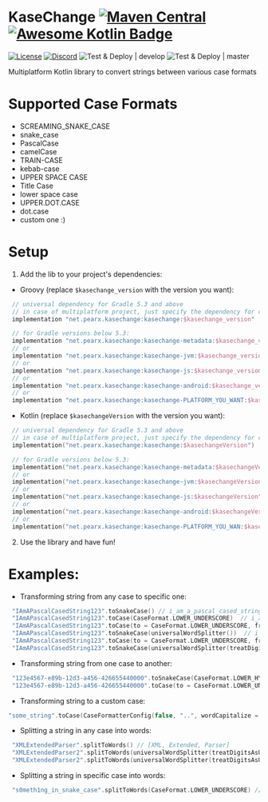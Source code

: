 # KaseChange [![Maven Central](https://img.shields.io/maven-central/v/net.pearx.kasechange/kasechange.svg?label=version&logo=kotlin&logoColor=white)](https://search.maven.org/search?q=g:%22net.pearx.kasechange%22%20AND%20a:%22kasechange%22) [![Awesome Kotlin Badge](https://kotlin.link/awesome-kotlin.svg)](https://github.com/KotlinBy/awesome-kotlin)
[![License](https://img.shields.io/github/license/pearxteam/kasechange.svg)](https://raw.githubusercontent.com/pearxteam/kasechange/master/LICENSE.TXT)
[![Discord](https://img.shields.io/discord/136085738151346176.svg?logo=discord&logoColor=white)](https://discord.gg/q9cX9QE)
![Test & Deploy | develop](https://github.com/pearxteam/kasechange/workflows/Test%20&%20Deploy%20%7C%20develop/badge.svg?branch=develop)
![Test & Deploy | master](https://github.com/pearxteam/kasechange/workflows/Test%20&%20Deploy%20%7C%20master/badge.svg?branch=master)

Multiplatform Kotlin library to convert strings between various case formats

# Supported Case Formats
- SCREAMING_SNAKE_CASE
- snake_case
- PascalCase
- camelCase
- TRAIN-CASE
- kebab-case
- UPPER SPACE CASE
- Title Case
- lower space case
- UPPER.DOT.CASE
- dot.case
- custom one :)

# Setup
1. Add the lib to your project's dependencies:

* Groovy (replace `$kasechange_version` with the version you want):
```groovy
 // universal dependency for Gradle 5.3 and above
 // in case of multiplatform project, just specify the dependency for commonMain/commonTest source set
 implementation "net.pearx.kasechange:kasechange:$kasechange_version" 
```
```kotlin
 // for Gradle versions below 5.3:
 implementation "net.pearx.kasechange:kasechange-metadata:$kasechange_version" // for Common
 // or
 implementation "net.pearx.kasechange:kasechange-jvm:$kasechange_version" // for JVM
 // or
 implementation "net.pearx.kasechange:kasechange-js:$kasechange_version" // for JS
 // or
 implementation "net.pearx.kasechange:kasechange-android:$kasechange_version" // for Android
 // or
 implementation "net.pearx.kasechange:kasechange-PLATFORM_YOU_WANT:$kasechange_version" // for Native
```

* Kotlin (replace `$kasechangeVersion` with the version you want):
```kotlin
 // universal dependency for Gradle 5.3 and above
 // in case of multiplatform project, just specify the dependency for commonMain/commonTest source set
 implementation("net.pearx.kasechange:kasechange:$kasechangeVersion") 
```
```kotlin
 // for Gradle versions below 5.3:
 implementation("net.pearx.kasechange:kasechange-metadata:$kasechangeVersion") // for Common
 // or
 implementation("net.pearx.kasechange:kasechange-jvm:$kasechangeVersion") // for JVM
 // or
 implementation("net.pearx.kasechange:kasechange-js:$kasechangeVersion") // for JS
 // or
 implementation("net.pearx.kasechange:kasechange-android:$kasechangeVersion") // for Android
 // or
 implementation("net.pearx.kasechange:kasechange-PLATFORM_YOU_WAN:$kasechangeVersion") // for Native
```

2. Use the library and have fun!
# Examples:
 - Transforming string from any case to specific one:
```kotlin
 "IAmAPascalCasedString123".toSnakeCase() // i_am_a_pascal_cased_string_123
 "IAmAPascalCasedString123".toCase(CaseFormat.LOWER_UNDERSCORE)  // i_am_a_pascal_cased_string_123
 "IAmAPascalCasedString123".toCase(to = CaseFormat.LOWER_UNDERSCORE, from = universalWordSplitter())  // i_am_a_pascal_cased_string_123
 "IAmAPascalCasedString123".toSnakeCase(universalWordSplitter())  // i_am_a_pascal_cased_string_123
 "IAmAPascalCasedString123".toCase(to = CaseFormat.LOWER_UNDERSCORE, from = universalWordSplitter(treatDigitsAsUppercase = false))  // i_am_a_pascal_cased_string123
 "IAmAPascalCasedString123".toSnakeCase(universalWordSplitter(treatDigitsAsUppercase = false))  // i_am_a_pascal_cased_string123
```
 - Transforming string from one case to another:
```kotlin
 "123e4567-e89b-12d3-a456-426655440000".toSnakeCase(CaseFormat.LOWER_HYPHEN) // 123e4567_e89b_12d3_a456_426655440000
 "123e4567-e89b-12d3-a456-426655440000".toCase(to = CaseFormat.LOWER_UNDERSCORE, from = CaseFormat.LOWER_HYPHEN)  // 123e4567_e89b_12d3_a456_426655440000
```
- Transforming string to a custom case:
```kotlin
"some_string".toCase(CaseFormatterConfig(false, "..", wordCapitalize = true, firstWordCapitalize = true)) // Some..String
```
 - Splitting a string in any case into words:
```kotlin
 "XMLExtendedParser".splitToWords() // [XML, Extended, Parser]
 "XMLExtendedParser2".splitToWords(universalWordSplitter(treatDigitsAsUppercase = true)) // [XML, Extended, Parser, 2]
 "XMLExtendedParser2".splitToWords(universalWordSplitter(treatDigitsAsUppercase = false)) // [XML, Extended, Parser2]
```
 - Splitting a string in specific case into words:
```kotlin
 "s0meth1ng_in_snake_case".splitToWords(CaseFormat.LOWER_UNDERSCORE) // [s0meth1ng, in, snake, case]
```